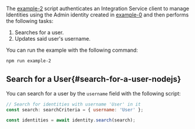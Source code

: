 The [example-2](https://github.com/iotaledger/integration-services/blob/master/clients/client-sdk/examples/2-UpdateUser.ts)
script authenticates an Integration Service client to manage Identities using the Admin identity created in [example-0](./how-to-run-examples) and then performs the following tasks:

1. Searches for a user.
2. Updates said user's username. 

You can run the example with the following command:

```bash
npm run example-2
```

## Search for a User{#search-for-a-user-nodejs}

You can search for a user by the `username` field with the following script:

```js
// Search for identities with username 'User' in it
const search: searchCriteria = { username: 'User' };

const identities = await identity.search(search);
```
